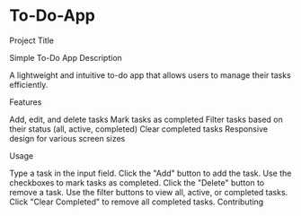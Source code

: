 # To-Do-App
Project Title

Simple To-Do App
Description

A lightweight and intuitive to-do app that allows users to manage their tasks efficiently.

Features

Add, edit, and delete tasks
Mark tasks as completed
Filter tasks based on their status (all, active, completed)
Clear completed tasks
Responsive design for various screen sizes



Usage

Type a task in the input field.
Click the "Add" button to add the task.
Use the checkboxes to mark tasks as completed.
Click the "Delete" button to remove a task.
Use the filter buttons to view all, active, or completed tasks.
Click "Clear Completed" to remove all completed tasks.
Contributing


